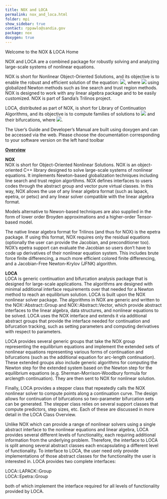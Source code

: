 ```yaml
---
title: NOX and LOCA
permalink: nox_and_loca.html
folder: mpi
show_sidebar: true
contact: rppawlo@sandia.gov
package: nox
doxygen: true
---
```


Welcome to the NOX & LOCA Home

NOX and LOCA are a combined package for robustly solving and analyzing large-scale systems of nonlinear equations.

NOX is short for Nonlinear Object-Oriented Solutions, and its objective is to enable the robust and efficient solution of the equation: ![](https://trilinos.org/nox/index01.png), where ![](https://trilinos.org/nox/index02.png) using globalized Newton methods such as line search and trust region methods. NOX is designed to work with any linear algebra package and to be easily customized. NOX is part of Sandia’s Trilinos project.

LOCA, distributed as part of NOX, is short for Library of Continuation Algorithms, and its objective is to compute families of solutions to ![](https://trilinos.org/nox/index03.png) and their bifurcations, where ![](https://trilinos.org/nox/index04.png).

The User’s Guide and Developer’s Manual are built using doxygen and can be accessed via the web. Please choose the documentation corresponding to your software version on the left hand toolbar

<span style="text-decoration: underline;">**Overview**</span>

**NOX**  
NOX is short for Object-Oriented Nonlinear Solutions. NOX is an object-oriented C++ library designed to solve large-scale systems of nonlinear equations. It implements Newton-based globalization techniques including line search and trust region algortihms. NOX defines interfaces to users codes through the abstract group and vector pure virtual classes. In this way, NOX allows the use of any linear algebra format (such as lapack, epetra, or petsc) and any linear solver compatible with the linear algebra format.

Models alternative to Newon-based techniques are also supplied in the form of lower order Broyden approximations and a higher-order Tensor-based model.

The native linear algebra format for Trilinos (and thus for NOX) is the epetra package. If using this format, NOX requires only the residual equations (optionally the user can provide the Jacobian, and preconditioner too). NOX’s epetra support can evaluate the Jacobian so users don’t have to code up derivatives of their nonlinear equation system. This includes brute force finite differencing, a much more efficient colored finite differencing, and a Jacobian-Free Newton-Krylov (JFNK) algorithm.

**LOCA**  
LOCA is generic continuation and bifurcation analysis package that is designed for large-scale applications. The algorithms are designed with minimal additional interface requirements over that needed for a Newton method to reach an equilibrium solution. LOCA is built upon the NOX nonlinear solver package. The algorithms in NOX are generic and written to the NOX::Abstract::Group and NOX::Abstract::Vector, which provide abstract interfaces to the linear algebra, data structures, and nonlinear equations to be solved. LOCA uses the NOX interface and extends it via additional abstract groups that provide the interface needed for continuation and bifurcation tracking, such as setting parameters and computing derivatives with respect to parameters.

LOCA provides several generic groups that take the NOX group representing the equilibrium equations and implement the extended sets of nonlinear equations representing various forms of continuation and bifurcations (such as the additional equation for arc-length continuation). These extended groups also include generic algorithms for computing the Newton step for the extended system based on the Newton step for the equilibrium equations (e.g. Sherman-Morrison-Woodbury formula for arclength continuation). They are then sent to NOX for nonlinear solution.

Finally, LOCA provides a stepper class that repeatedly calls the NOX nonlinear solver to compute points along a continuation curve. The design allows for continuation of bifurcations so two-parameter bifurcation sets can be generated. The stepper class relies on several support classes that compute predictors, step sizes, etc. Each of these are discussed in more detail in the LOCA Class Overview.

Unlike NOX which can provide a range of nonlinear solvers using a single abstract interface to the nonlinear equations and linear algebra, LOCA provides several different levels of functionality, each requiring additional information from the underlying problem. Therefore, the interface to LOCA is split among several abstract classes each encapsulating a different level of functionality. To interface to LOCA, the user need only provide implementations of those abstract classes for the functionality the user is interested in. LOCA provides two complete interfaces:

LOCA::LAPACK::Group  
LOCA::Epetra::Group    

both of which implement the interface required for all levels of functionality provided by LOCA.
